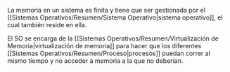La memoria en un sistema es finita y tiene que ser gestionada por el [[Sistemas Operativos/Resumen/Sistema Operativo|sistema operativo]], el cual también reside en ella.

El SO se encarga de la [[Sistemas Operativos/Resumen/Virtualización de Memoria|virtualización de memoria]] para hacer que los diferentes [[Sistemas Operativos/Resumen/Proceso|procesos]] puedan correr al mismo tiempo y no acceder a memoria a la que no deberían.

